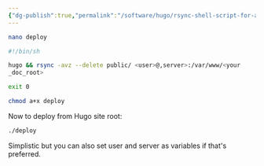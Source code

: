 ```yaml
---
{"dg-publish":true,"permalink":"/software/hugo/rsync-shell-script-for-a-hugo-deploy/","tags":["hugo"]}
---
```


```bash
nano deploy
```

``` bash
#!/bin/sh

hugo && rsync -avz --delete public/ <user>@,server>:/var/www/<your
_doc_root>

exit 0
```

```bash
chmod a+x deploy
```

Now to deploy from Hugo site root:

```bash
./deploy
```

Simplistic but you can also set user and server as variables if that's preferred.